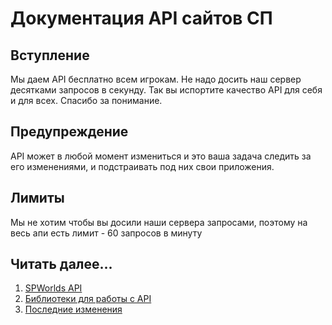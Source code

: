 # Документация API сайтов СП

## Вступление

Мы даем API бесплатно всем игрокам. Не надо досить наш сервер десятками запросов в секунду. Так вы испортите качество API для себя и для всех. Спасибо за понимание.

## Предупреждение

API может в любой момент измениться и это ваша задача следить за его изменениями, и подстраивать под них свои приложения.

## Лимиты

Мы не хотим чтобы вы досили наши сервера запросами, поэтому на весь апи есть лимит - 60 запросов в минуту

## Читать далее...

1. [SPWorlds API](https://spworlds.readthedocs.io/ru/latest/api.html)
2. [Библиотеки для работы с API](https://spworlds.readthedocs.io/ru/latest/libraries.html)
3. [Последние изменения](https://spworlds.readthedocs.io/ru/latest/changes.html)
